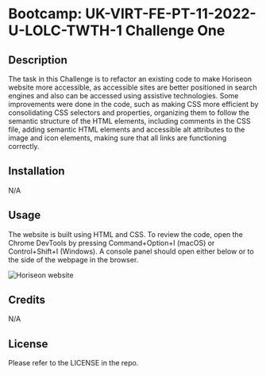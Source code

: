 # Bootcamp: UK-VIRT-FE-PT-11-2022-U-LOLC-TWTH-1 Challenge One

## Description

The task in this Challenge is to refactor an existing code to make Horiseon website more accessible, as accessible sites are better positioned in search engines and also can be accessed using assistive technologies.
Some improvements were done in the code, such as making CSS more efficient by consolidating CSS selectors and properties, organizing them to follow the semantic structure of the HTML elements, including comments in the CSS file, adding semantic HTML elements and accessible alt attributes to the image and icon elements, making sure that all links are functioning correctly.

## Installation

N/A

## Usage

The website is built using HTML and CSS. To review the code, open the Chrome DevTools by pressing Command+Option+I (macOS) or Control+Shift+I (Windows). A console panel should open either below or to the side of the webpage in the browser. 

![Horiseon website](starter/assets/images/screenshot.png)

## Credits

N/A

## License

Please refer to the LICENSE in the repo.
